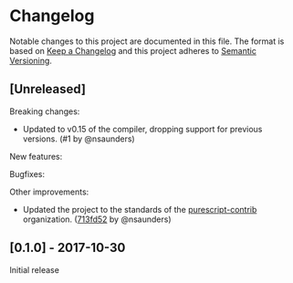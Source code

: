 # Changelog

Notable changes to this project are documented in this file. The format is based on [Keep a Changelog](https://keepachangelog.com/en/1.0.0/) and this project adheres to [Semantic Versioning](https://semver.org/spec/v2.0.0.html).

## [Unreleased]

Breaking changes:
- Updated to v0.15 of the compiler, dropping support for previous versions. (#1 by @nsaunders)

New features:

Bugfixes:

Other improvements:
- Updated the project to the standards of the [purescript-contrib](https://github.com/purescript-contrib) organization. ([713fd52](https://github.com/purescript-community/purescript-vault/commit/713fd521362c2833cea5f9ef3afb1e600164b903) by @nsaunders)

## [0.1.0] - 2017-10-30

Initial release
